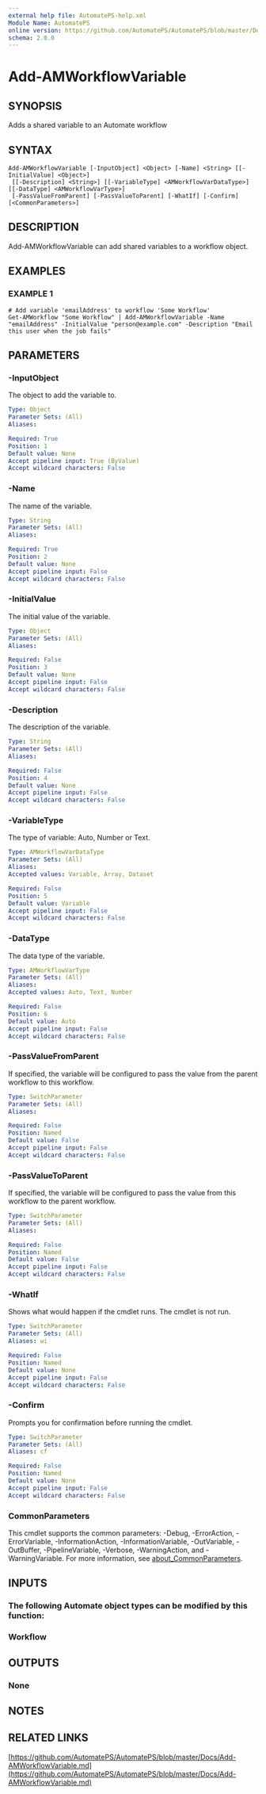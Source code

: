 ```yaml
---
external help file: AutomatePS-help.xml
Module Name: AutomatePS
online version: https://github.com/AutomatePS/AutomatePS/blob/master/Docs/Add-AMWorkflowVariable.md
schema: 2.0.0
---
```


# Add-AMWorkflowVariable

## SYNOPSIS
Adds a shared variable to an Automate workflow

## SYNTAX

```
Add-AMWorkflowVariable [-InputObject] <Object> [-Name] <String> [[-InitialValue] <Object>]
 [[-Description] <String>] [[-VariableType] <AMWorkflowVarDataType>] [[-DataType] <AMWorkflowVarType>]
 [-PassValueFromParent] [-PassValueToParent] [-WhatIf] [-Confirm] [<CommonParameters>]
```

## DESCRIPTION
Add-AMWorkflowVariable can add shared variables to a workflow object.

## EXAMPLES

### EXAMPLE 1
```
# Add variable 'emailAddress' to workflow 'Some Workflow'
Get-AMWorkflow "Some Workflow" | Add-AMWorkflowVariable -Name "emailAddress" -InitialValue "person@example.com" -Description "Email this user when the job fails"
```

## PARAMETERS

### -InputObject
The object to add the variable to.

```yaml
Type: Object
Parameter Sets: (All)
Aliases:

Required: True
Position: 1
Default value: None
Accept pipeline input: True (ByValue)
Accept wildcard characters: False
```

### -Name
The name of the variable.

```yaml
Type: String
Parameter Sets: (All)
Aliases:

Required: True
Position: 2
Default value: None
Accept pipeline input: False
Accept wildcard characters: False
```

### -InitialValue
The initial value of the variable.

```yaml
Type: Object
Parameter Sets: (All)
Aliases:

Required: False
Position: 3
Default value: None
Accept pipeline input: False
Accept wildcard characters: False
```

### -Description
The description of the variable.

```yaml
Type: String
Parameter Sets: (All)
Aliases:

Required: False
Position: 4
Default value: None
Accept pipeline input: False
Accept wildcard characters: False
```

### -VariableType
The type of variable: Auto, Number or Text.

```yaml
Type: AMWorkflowVarDataType
Parameter Sets: (All)
Aliases:
Accepted values: Variable, Array, Dataset

Required: False
Position: 5
Default value: Variable
Accept pipeline input: False
Accept wildcard characters: False
```

### -DataType
The data type of the variable.

```yaml
Type: AMWorkflowVarType
Parameter Sets: (All)
Aliases:
Accepted values: Auto, Text, Number

Required: False
Position: 6
Default value: Auto
Accept pipeline input: False
Accept wildcard characters: False
```

### -PassValueFromParent
If specified, the variable will be configured to pass the value from the parent workflow to this workflow.

```yaml
Type: SwitchParameter
Parameter Sets: (All)
Aliases:

Required: False
Position: Named
Default value: False
Accept pipeline input: False
Accept wildcard characters: False
```

### -PassValueToParent
If specified, the variable will be configured to pass the value from this workflow to the parent workflow.

```yaml
Type: SwitchParameter
Parameter Sets: (All)
Aliases:

Required: False
Position: Named
Default value: False
Accept pipeline input: False
Accept wildcard characters: False
```

### -WhatIf
Shows what would happen if the cmdlet runs.
The cmdlet is not run.

```yaml
Type: SwitchParameter
Parameter Sets: (All)
Aliases: wi

Required: False
Position: Named
Default value: None
Accept pipeline input: False
Accept wildcard characters: False
```

### -Confirm
Prompts you for confirmation before running the cmdlet.

```yaml
Type: SwitchParameter
Parameter Sets: (All)
Aliases: cf

Required: False
Position: Named
Default value: None
Accept pipeline input: False
Accept wildcard characters: False
```

### CommonParameters
This cmdlet supports the common parameters: -Debug, -ErrorAction, -ErrorVariable, -InformationAction, -InformationVariable, -OutVariable, -OutBuffer, -PipelineVariable, -Verbose, -WarningAction, and -WarningVariable. For more information, see [about_CommonParameters](http://go.microsoft.com/fwlink/?LinkID=113216).

## INPUTS

### The following Automate object types can be modified by this function:
### Workflow
## OUTPUTS

### None
## NOTES

## RELATED LINKS

[https://github.com/AutomatePS/AutomatePS/blob/master/Docs/Add-AMWorkflowVariable.md](https://github.com/AutomatePS/AutomatePS/blob/master/Docs/Add-AMWorkflowVariable.md)

